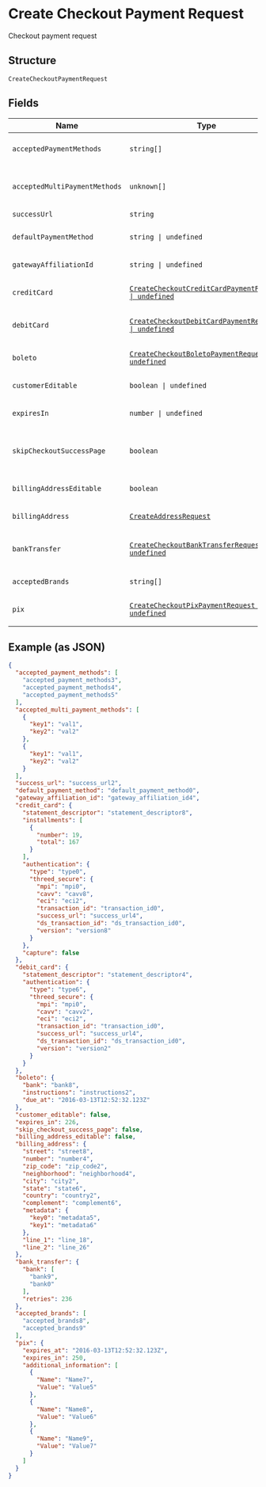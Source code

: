 
# Create Checkout Payment Request

Checkout payment request

## Structure

`CreateCheckoutPaymentRequest`

## Fields

| Name | Type | Tags | Description |
|  --- | --- | --- | --- |
| `acceptedPaymentMethods` | `string[]` | Required | Accepted Payment Methods |
| `acceptedMultiPaymentMethods` | `unknown[]` | Required | Accepted Multi Payment Methods |
| `successUrl` | `string` | Required | Success url |
| `defaultPaymentMethod` | `string \| undefined` | Optional | Default payment method |
| `gatewayAffiliationId` | `string \| undefined` | Optional | Gateway Affiliation Id |
| `creditCard` | [`CreateCheckoutCreditCardPaymentRequest \| undefined`](../../doc/models/create-checkout-credit-card-payment-request.md) | Optional | Credit Card payment request |
| `debitCard` | [`CreateCheckoutDebitCardPaymentRequest \| undefined`](../../doc/models/create-checkout-debit-card-payment-request.md) | Optional | Debit Card payment request |
| `boleto` | [`CreateCheckoutBoletoPaymentRequest \| undefined`](../../doc/models/create-checkout-boleto-payment-request.md) | Optional | Boleto payment request |
| `customerEditable` | `boolean \| undefined` | Optional | Customer is editable? |
| `expiresIn` | `number \| undefined` | Optional | Time in minutes for expiration |
| `skipCheckoutSuccessPage` | `boolean` | Required | Skip postpay success screen? |
| `billingAddressEditable` | `boolean` | Required | Billing Address is editable? |
| `billingAddress` | [`CreateAddressRequest`](../../doc/models/create-address-request.md) | Required | Billing Address |
| `bankTransfer` | [`CreateCheckoutBankTransferRequest \| undefined`](../../doc/models/create-checkout-bank-transfer-request.md) | Optional | Bank Transfer payment request |
| `acceptedBrands` | `string[]` | Required | Accepted Brands |
| `pix` | [`CreateCheckoutPixPaymentRequest \| undefined`](../../doc/models/create-checkout-pix-payment-request.md) | Optional | Pix payment request |

## Example (as JSON)

```json
{
  "accepted_payment_methods": [
    "accepted_payment_methods3",
    "accepted_payment_methods4",
    "accepted_payment_methods5"
  ],
  "accepted_multi_payment_methods": [
    {
      "key1": "val1",
      "key2": "val2"
    },
    {
      "key1": "val1",
      "key2": "val2"
    }
  ],
  "success_url": "success_url2",
  "default_payment_method": "default_payment_method0",
  "gateway_affiliation_id": "gateway_affiliation_id4",
  "credit_card": {
    "statement_descriptor": "statement_descriptor8",
    "installments": [
      {
        "number": 19,
        "total": 167
      }
    ],
    "authentication": {
      "type": "type0",
      "threed_secure": {
        "mpi": "mpi0",
        "cavv": "cavv8",
        "eci": "eci2",
        "transaction_id": "transaction_id0",
        "success_url": "success_url4",
        "ds_transaction_id": "ds_transaction_id0",
        "version": "version8"
      }
    },
    "capture": false
  },
  "debit_card": {
    "statement_descriptor": "statement_descriptor4",
    "authentication": {
      "type": "type6",
      "threed_secure": {
        "mpi": "mpi0",
        "cavv": "cavv2",
        "eci": "eci2",
        "transaction_id": "transaction_id0",
        "success_url": "success_url4",
        "ds_transaction_id": "ds_transaction_id0",
        "version": "version2"
      }
    }
  },
  "boleto": {
    "bank": "bank8",
    "instructions": "instructions2",
    "due_at": "2016-03-13T12:52:32.123Z"
  },
  "customer_editable": false,
  "expires_in": 226,
  "skip_checkout_success_page": false,
  "billing_address_editable": false,
  "billing_address": {
    "street": "street8",
    "number": "number4",
    "zip_code": "zip_code2",
    "neighborhood": "neighborhood4",
    "city": "city2",
    "state": "state6",
    "country": "country2",
    "complement": "complement6",
    "metadata": {
      "key0": "metadata5",
      "key1": "metadata6"
    },
    "line_1": "line_18",
    "line_2": "line_26"
  },
  "bank_transfer": {
    "bank": [
      "bank9",
      "bank0"
    ],
    "retries": 236
  },
  "accepted_brands": [
    "accepted_brands8",
    "accepted_brands9"
  ],
  "pix": {
    "expires_at": "2016-03-13T12:52:32.123Z",
    "expires_in": 250,
    "additional_information": [
      {
        "Name": "Name7",
        "Value": "Value5"
      },
      {
        "Name": "Name8",
        "Value": "Value6"
      },
      {
        "Name": "Name9",
        "Value": "Value7"
      }
    ]
  }
}
```


